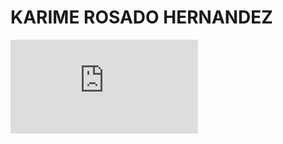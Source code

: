 # KARIME ROSADO HERNANDEZ
![Logo tec](https://www.universia.net/mx/universidades/instituto-tecnologico-de-nuevo-laredo.01373.html)

